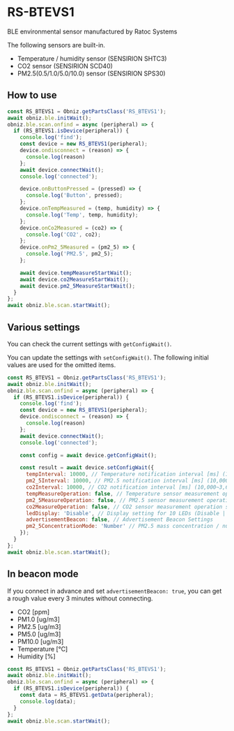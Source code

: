 # RS-BTEVS1

BLE environmental sensor manufactured by Ratoc Systems

The following sensors are built-in.

- Temperature / humidity sensor (SENSIRION SHTC3)
- CO2 sensor (SENSIRION SCD40)
- PM2.5(0.5/1.0/5.0/10.0) sensor (SENSIRION SPS30)

## How to use

```javascript
const RS_BTEVS1 = Obniz.getPartsClass('RS_BTEVS1');
await obniz.ble.initWait();
obniz.ble.scan.onfind = async (peripheral) => {
  if (RS_BTEVS1.isDevice(peripheral)) {
    console.log('find');
    const device = new RS_BTEVS1(peripheral);
    device.ondisconnect = (reason) => {
      console.log(reason)
    };
    await device.connectWait();
    console.log('connected');

    device.onButtonPressed = (pressed) => {
      console.log('Button', pressed);
    };
    device.onTempMeasured = (temp, humidity) => {
      console.log('Temp', temp, humidity);
    };
    device.onCo2Measured = (co2) => {
      console.log('CO2', co2);
    };
    device.onPm2_5Measured = (pm2_5) => {
      console.log('PM2.5', pm2_5);
    };

    await device.tempMeasureStartWait();
    await device.co2MeasureStartWait();
    await device.pm2_5MeasureStartWait();
  }
};
await obniz.ble.scan.startWait();
```

## Various settings

You can check the current settings with `getConfigWait()`.

You can update the settings with `setConfigWait()`.
The following initial values are used for the omitted items.

```javascript
const RS_BTEVS1 = Obniz.getPartsClass('RS_BTEVS1');
await obniz.ble.initWait();
obniz.ble.scan.onfind = async (peripheral) => {
  if (RS_BTEVS1.isDevice(peripheral)) {
    console.log('find');
    const device = new RS_BTEVS1(peripheral);
    device.ondisconnect = (reason) => {
      console.log(reason)
    };
    await device.connectWait();
    console.log('connected');

    const config = await device.getConfigWait();

    const result = await device.setConfigWait({
      tempInterval: 10000, // Temperature notification interval [ms] (10,000~3,600,000)
      pm2_5Interval: 10000, // PM2.5 notification interval [ms] (10,000~3,600,000)
      co2Interval: 10000, // CO2 notification interval [ms] (10,000~3,600,000)
      tempMeasureOperation: false, // Temperature sensor measurement operation setting
      pm2_5MeasureOperation: false, // PM2.5 sensor measurement operation setting
      co2MeasureOperation: false, // CO2 sensor measurement operation setting
      ledDisplay: 'Disable', // Display setting for 10 LEDs (Disable | PM2.5 | CO2)
      advertisementBeacon: false, // Advertisement Beacon Settings
      pm2_5ConcentrationMode: 'Number' // PM2.5 mass concentration / number concentration mode setting (Mass | Number)
    });
  }
};
await obniz.ble.scan.startWait();
```

## In beacon mode

If you connect in advance and set `advertisementBeacon: true`, you can get a rough value every 3 minutes without connecting.

- CO2 [ppm]
- PM1.0 [ug/m3]
- PM2.5 [ug/m3]
- PM5.0 [ug/m3]
- PM10.0 [ug/m3]
- Temperature [℃]
- Humidity [%]

```javascript
const RS_BTEVS1 = Obniz.getPartsClass('RS_BTEVS1');
await obniz.ble.initWait();
obniz.ble.scan.onfind = async (peripheral) => {
  if (RS_BTEVS1.isDevice(peripheral)) {
    const data = RS_BTEVS1.getData(peripheral);
    console.log(data);
  }
};
await obniz.ble.scan.startWait();
```
